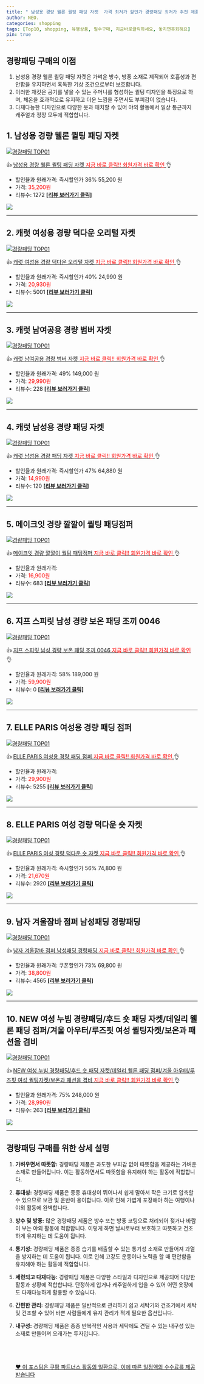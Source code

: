 ```yaml
---
title: " 남성용 경량 웰론 퀼팅 패딩 자켓  가격 최저가 할인가 경량패딩 최저가 추천 제품 비교"
author: NEO.
categories: shopping
tags: [Top10, shopping, 유행상품, 필수구매, 지금바로클릭하세요, 놓치면후회해요]
pin: true
---
```

## 경량패딩 구매의 이점
1. 남성용 경량 웰론 퀼팅 패딩 자켓은 가벼운 방수, 방풍 소재로 제작되어 호흡성과 편안함을 유지하면서 혹독한 기상 조건으로부터 보호합니다.
2. 이러한 재킷은 공기를 넣을 수 있는 주머니를 형성하는 퀼팅 디자인을 특징으로 하며, 체온을 효과적으로 유지하고 더운 느낌을 주면서도 부피감이 없습니다.
3. 다재다능한 디자인으로 다양한 옷과 매치할 수 있어 야외 활동에서 일상 통근까지 캐주얼과 정장 모두에 적합합니다.

   

## 1.  남성용 경량 웰론 퀼팅 패딩 자켓 

[![경량패딩 TOP01](https://thumbnail8.coupangcdn.com/thumbnails/remote/490x490ex/image/vendor_inventory/68ca/8a8bd4b0a429e0dffed63de7cb13704348598a8b484c95931d661ea8272f.jpg)](https://link.coupang.com/re/AFFSDP?lptag=AF3617701&subid=GithubCoopas&pageKey=7634511941&traceid=V0-153&itemId=20270012090&vendorItemId=87289714604)


👍 [ 남성용 경량 웰론 퀼팅 패딩 자켓  <font color=red> 지금 바로 클릭!! 회원가격 바로 확인 </font> ](https://link.coupang.com/re/AFFSDP?lptag=AF3617701&subid=GithubCoopas&pageKey=7634511941&traceid=V0-153&itemId=20270012090&vendorItemId=87289714604) 👌 


- 할인율과 원래가격: 즉시할인가 36%  55,200   원
- 가격: <span style='color:red'>35,200원</span>
- 리뷰수: 1272  [**[리뷰 보러가기 클릭]**](https://link.coupang.com/re/AFFSDP?lptag=AF3617701&subid=GithubCoopas&pageKey=7634511941&traceid=V0-153&itemId=20270012090&vendorItemId=87289714604)

[![](/discount_price.png)](https://link.coupang.com/re/AFFSDP?lptag=AF3617701&subid=GithubCoopas&pageKey=7634511941&traceid=V0-153&itemId=20270012090&vendorItemId=87289714604)

---


   

## 2.  캐럿 여성용 경량 덕다운 오리털 자켓 

[![경량패딩 TOP01](https://thumbnail10.coupangcdn.com/thumbnails/remote/490x490ex/image/retail/images/7598188672585429-36834081-4dd5-4feb-88e1-dc0d79f81338.jpg)](https://link.coupang.com/re/AFFSDP?lptag=AF3617701&subid=GithubCoopas&pageKey=6059623179&traceid=V0-153&itemId=11136432287&vendorItemId=78414929918)


👍 [ 캐럿 여성용 경량 덕다운 오리털 자켓  <font color=red> 지금 바로 클릭!! 회원가격 바로 확인 </font> ](https://link.coupang.com/re/AFFSDP?lptag=AF3617701&subid=GithubCoopas&pageKey=6059623179&traceid=V0-153&itemId=11136432287&vendorItemId=78414929918) 👌 


- 할인율과 원래가격: 즉시할인가 40%  24,990   원
- 가격: <span style='color:red'>20,930원</span>
- 리뷰수: 5001  [**[리뷰 보러가기 클릭]**](https://link.coupang.com/re/AFFSDP?lptag=AF3617701&subid=GithubCoopas&pageKey=6059623179&traceid=V0-153&itemId=11136432287&vendorItemId=78414929918)

[![](/discount_price.png)](https://link.coupang.com/re/AFFSDP?lptag=AF3617701&subid=GithubCoopas&pageKey=6059623179&traceid=V0-153&itemId=11136432287&vendorItemId=78414929918)

---


   

## 3.  캐럿 남여공용 경량 범버 자켓 

[![경량패딩 TOP01](https://thumbnail8.coupangcdn.com/thumbnails/remote/490x490ex/image/retail/images/2216017694578747-69c2e653-ccab-4632-bb47-b7b9403552af.jpg)](https://link.coupang.com/re/AFFSDP?lptag=AF3617701&subid=GithubCoopas&pageKey=2111546173&traceid=V0-153&itemId=3586762063&vendorItemId=71572557005)


👍 [ 캐럿 남여공용 경량 범버 자켓  <font color=red> 지금 바로 클릭!! 회원가격 바로 확인 </font> ](https://link.coupang.com/re/AFFSDP?lptag=AF3617701&subid=GithubCoopas&pageKey=2111546173&traceid=V0-153&itemId=3586762063&vendorItemId=71572557005) 👌 


- 할인율과 원래가격: 49%  149,000   원
- 가격: <span style='color:red'>29,990원</span>
- 리뷰수: 228  [**[리뷰 보러가기 클릭]**](https://link.coupang.com/re/AFFSDP?lptag=AF3617701&subid=GithubCoopas&pageKey=2111546173&traceid=V0-153&itemId=3586762063&vendorItemId=71572557005)

[![](/discount_price.png)](https://link.coupang.com/re/AFFSDP?lptag=AF3617701&subid=GithubCoopas&pageKey=2111546173&traceid=V0-153&itemId=3586762063&vendorItemId=71572557005)

---


   

## 4.  캐럿 남성용 경량 패딩 자켓 

[![경량패딩 TOP01](https://thumbnail9.coupangcdn.com/thumbnails/remote/490x490ex/image/retail/images/2220460223953644-bc8921c0-d40f-4097-b881-ca03ba194556.jpg)](https://link.coupang.com/re/AFFSDP?lptag=AF3617701&subid=GithubCoopas&pageKey=2111547303&traceid=V0-153&itemId=3586763453&vendorItemId=71572558508)


👍 [ 캐럿 남성용 경량 패딩 자켓  <font color=red> 지금 바로 클릭!! 회원가격 바로 확인 </font> ](https://link.coupang.com/re/AFFSDP?lptag=AF3617701&subid=GithubCoopas&pageKey=2111547303&traceid=V0-153&itemId=3586763453&vendorItemId=71572558508) 👌 


- 할인율과 원래가격: 즉시할인가 47%  64,880   원
- 가격: <span style='color:red'>14,990원</span>
- 리뷰수: 120  [**[리뷰 보러가기 클릭]**](https://link.coupang.com/re/AFFSDP?lptag=AF3617701&subid=GithubCoopas&pageKey=2111547303&traceid=V0-153&itemId=3586763453&vendorItemId=71572558508)

[![](/discount_price.png)](https://link.coupang.com/re/AFFSDP?lptag=AF3617701&subid=GithubCoopas&pageKey=2111547303&traceid=V0-153&itemId=3586763453&vendorItemId=71572558508)

---


   

## 5.  메이크잇 경량 깔깔이 퀄팅 패딩점퍼 

[![경량패딩 TOP01](https://thumbnail7.coupangcdn.com/thumbnails/remote/490x490ex/image/vendor_inventory/d299/ca002c529ecc8de5f53b34d1d8347f409b9a9264667d5ad78c3b14f7917e.jpg)](https://link.coupang.com/re/AFFSDP?lptag=AF3617701&subid=GithubCoopas&pageKey=6197576163&traceid=V0-153&itemId=12276020914&vendorItemId=87501550653)


👍 [ 메이크잇 경량 깔깔이 퀄팅 패딩점퍼  <font color=red> 지금 바로 클릭!! 회원가격 바로 확인 </font> ](https://link.coupang.com/re/AFFSDP?lptag=AF3617701&subid=GithubCoopas&pageKey=6197576163&traceid=V0-153&itemId=12276020914&vendorItemId=87501550653) 👌 


- 할인율과 원래가격: 
- 가격: <span style='color:red'>16,900원</span>
- 리뷰수: 683  [**[리뷰 보러가기 클릭]**](https://link.coupang.com/re/AFFSDP?lptag=AF3617701&subid=GithubCoopas&pageKey=6197576163&traceid=V0-153&itemId=12276020914&vendorItemId=87501550653)

[![](/discount_price.png)](https://link.coupang.com/re/AFFSDP?lptag=AF3617701&subid=GithubCoopas&pageKey=6197576163&traceid=V0-153&itemId=12276020914&vendorItemId=87501550653)

---


   

## 6.  지프 스피릿 남성 경량 보온 패딩 조끼 0046 

[![경량패딩 TOP01](https://thumbnail9.coupangcdn.com/thumbnails/remote/490x490ex/image/vendor_inventory/be60/a42b39c850f198e08838f8d0b896337947d9a6b31beef18fabaabafbb5c2.jpg)](https://link.coupang.com/re/AFFSDP?lptag=AF3617701&subid=GithubCoopas&pageKey=7798342489&traceid=V0-153&itemId=21244406654&vendorItemId=88276995568)


👍 [ 지프 스피릿 남성 경량 보온 패딩 조끼 0046  <font color=red> 지금 바로 클릭!! 회원가격 바로 확인 </font> ](https://link.coupang.com/re/AFFSDP?lptag=AF3617701&subid=GithubCoopas&pageKey=7798342489&traceid=V0-153&itemId=21244406654&vendorItemId=88276995568) 👌 


- 할인율과 원래가격: 58%  189,000   원
- 가격: <span style='color:red'>59,900원</span>
- 리뷰수: 0  [**[리뷰 보러가기 클릭]**](https://link.coupang.com/re/AFFSDP?lptag=AF3617701&subid=GithubCoopas&pageKey=7798342489&traceid=V0-153&itemId=21244406654&vendorItemId=88276995568)

[![](/discount_price.png)](https://link.coupang.com/re/AFFSDP?lptag=AF3617701&subid=GithubCoopas&pageKey=7798342489&traceid=V0-153&itemId=21244406654&vendorItemId=88276995568)

---


   

## 7.  ELLE PARIS 여성용 경량 패딩 점퍼 

[![경량패딩 TOP01](https://thumbnail6.coupangcdn.com/thumbnails/remote/490x490ex/image/retail/images/1379689148863377-a6b85835-0547-4cff-84c6-79da01a17aa5.jpg)](https://link.coupang.com/re/AFFSDP?lptag=AF3617701&subid=GithubCoopas&pageKey=7432580016&traceid=V0-153&itemId=19307405374&vendorItemId=86421731808)


👍 [ ELLE PARIS 여성용 경량 패딩 점퍼  <font color=red> 지금 바로 클릭!! 회원가격 바로 확인 </font> ](https://link.coupang.com/re/AFFSDP?lptag=AF3617701&subid=GithubCoopas&pageKey=7432580016&traceid=V0-153&itemId=19307405374&vendorItemId=86421731808) 👌 


- 할인율과 원래가격: 
- 가격: <span style='color:red'>29,900원</span>
- 리뷰수: 5255  [**[리뷰 보러가기 클릭]**](https://link.coupang.com/re/AFFSDP?lptag=AF3617701&subid=GithubCoopas&pageKey=7432580016&traceid=V0-153&itemId=19307405374&vendorItemId=86421731808)

[![](/discount_price.png)](https://link.coupang.com/re/AFFSDP?lptag=AF3617701&subid=GithubCoopas&pageKey=7432580016&traceid=V0-153&itemId=19307405374&vendorItemId=86421731808)

---


   

## 8.  ELLE PARIS 여성 경량 덕다운 숏 자켓 

[![경량패딩 TOP01](https://thumbnail7.coupangcdn.com/thumbnails/remote/490x490ex/image/retail/images/8485207648201602-26076caa-87f3-4729-86fa-7dad75c18e2f.jpg)](https://link.coupang.com/re/AFFSDP?lptag=AF3617701&subid=GithubCoopas&pageKey=6673869287&traceid=V0-153&itemId=15364398208&vendorItemId=82584581221)


👍 [ ELLE PARIS 여성 경량 덕다운 숏 자켓  <font color=red> 지금 바로 클릭!! 회원가격 바로 확인 </font> ](https://link.coupang.com/re/AFFSDP?lptag=AF3617701&subid=GithubCoopas&pageKey=6673869287&traceid=V0-153&itemId=15364398208&vendorItemId=82584581221) 👌 


- 할인율과 원래가격: 즉시할인가 56%  74,800   원
- 가격: <span style='color:red'>21,670원</span>
- 리뷰수: 2920  [**[리뷰 보러가기 클릭]**](https://link.coupang.com/re/AFFSDP?lptag=AF3617701&subid=GithubCoopas&pageKey=6673869287&traceid=V0-153&itemId=15364398208&vendorItemId=82584581221)

[![](/discount_price.png)](https://link.coupang.com/re/AFFSDP?lptag=AF3617701&subid=GithubCoopas&pageKey=6673869287&traceid=V0-153&itemId=15364398208&vendorItemId=82584581221)

---


   

## 9.  남자 겨울잠바 점퍼 남성패딩 경량패딩 

[![경량패딩 TOP01](https://thumbnail6.coupangcdn.com/thumbnails/remote/490x490ex/image/vendor_inventory/6139/80517b0ae32d89bcc17d202b6dfd2999a75e7baa00ee5632ffd175e0f872.jpg)](https://link.coupang.com/re/AFFSDP?lptag=AF3617701&subid=GithubCoopas&pageKey=7694068553&traceid=V0-153&itemId=20582543971&vendorItemId=87721934829)


👍 [ 남자 겨울잠바 점퍼 남성패딩 경량패딩  <font color=red> 지금 바로 클릭!! 회원가격 바로 확인 </font> ](https://link.coupang.com/re/AFFSDP?lptag=AF3617701&subid=GithubCoopas&pageKey=7694068553&traceid=V0-153&itemId=20582543971&vendorItemId=87721934829) 👌 


- 할인율과 원래가격: 쿠폰할인가 73%  69,800   원
- 가격: <span style='color:red'>38,800원</span>
- 리뷰수: 4565  [**[리뷰 보러가기 클릭]**](https://link.coupang.com/re/AFFSDP?lptag=AF3617701&subid=GithubCoopas&pageKey=7694068553&traceid=V0-153&itemId=20582543971&vendorItemId=87721934829)

[![](/discount_price.png)](https://link.coupang.com/re/AFFSDP?lptag=AF3617701&subid=GithubCoopas&pageKey=7694068553&traceid=V0-153&itemId=20582543971&vendorItemId=87721934829)

---


   

## 10.  NEW 여성 누빔 경량패딩/후드 숏 패딩 자켓/데일리 웰론 패딩 점퍼/겨울 아우터/루즈핏 여성 퀼팅자켓/보온과 패션을 겸비 

[![경량패딩 TOP01](https://thumbnail8.coupangcdn.com/thumbnails/remote/490x490ex/image/vendor_inventory/a2e5/591bdcbf5d84608f9cb6ad39b439dce1b3fbba7646c5ddd486c5b7334be9.jpg)](https://link.coupang.com/re/AFFSDP?lptag=AF3617701&subid=GithubCoopas&pageKey=7825721610&traceid=V0-153&itemId=21269815075&vendorItemId=88330074465)


👍 [ NEW 여성 누빔 경량패딩/후드 숏 패딩 자켓/데일리 웰론 패딩 점퍼/겨울 아우터/루즈핏 여성 퀼팅자켓/보온과 패션을 겸비  <font color=red> 지금 바로 클릭!! 회원가격 바로 확인 </font> ](https://link.coupang.com/re/AFFSDP?lptag=AF3617701&subid=GithubCoopas&pageKey=7825721610&traceid=V0-153&itemId=21269815075&vendorItemId=88330074465) 👌 


- 할인율과 원래가격: 75%  248,000   원
- 가격: <span style='color:red'>28,990원</span>
- 리뷰수: 263  [**[리뷰 보러가기 클릭]**](https://link.coupang.com/re/AFFSDP?lptag=AF3617701&subid=GithubCoopas&pageKey=7825721610&traceid=V0-153&itemId=21269815075&vendorItemId=88330074465)

[![](/discount_price.png)](https://link.coupang.com/re/AFFSDP?lptag=AF3617701&subid=GithubCoopas&pageKey=7825721610&traceid=V0-153&itemId=21269815075&vendorItemId=88330074465)

---
## 경량패딩 구매를 위한 상세 설명
1. **가벼우면서 따뜻함:** 경량패딩 제품은 과도한 부피감 없이 따뜻함을 제공하는 가벼운 소재로 만들어집니다. 이는 활동하면서도 따뜻함을 유지해야 하는 활동에 적합합니다.

2. **휴대성:** 경량패딩 제품은 종종 휴대성이 뛰어나서 쉽게 말아서 작은 크기로 압축할 수 있으므로 보관 및 운반이 용이합니다. 이로 인해 가볍게 포장해야 하는 여행이나 야외 활동에 완벽합니다.

3. **방수 및 방풍:** 많은 경량패딩 제품은 방수 또는 방풍 코팅으로 처리되어 젖거나 바람이 부는 야외 활동에 적합합니다. 이렇게 하면 날씨로부터 보호하고 따뜻하고 건조하게 유지하는 데 도움이 됩니다.

4. **통기성:** 경량패딩 제품은 종종 습기를 배출할 수 있는 통기성 소재로 만들어져 과열을 방지하는 데 도움이 됩니다. 이로 인해 고강도 운동이나 노력을 할 때 편안함을 유지해야 하는 활동에 적합합니다.

5. **세련되고 다재다능:** 경량패딩 제품은 다양한 스타일과 디자인으로 제공되어 다양한 활동과 상황에 적합합니다. 단정하게 입거나 캐주얼하게 입을 수 있어 어떤 옷장에도 다재다능하게 활용할 수 있습니다.

6. **간편한 관리:** 경량패딩 제품은 일반적으로 관리하기 쉽고 세탁기와 건조기에서 세탁 및 건조할 수 있어 바쁜 사람들에게 유지 관리가 적게 필요한 옵션입니다.

7. **내구성:** 경량패딩 제품은 종종 반복적인 사용과 세탁에도 견딜 수 있는 내구성 있는 소재로 만들어져 오래가는 투자입니다.<br><br><br><br><br> [ ❤  이 포스팅은 쿠팡 파트너스 활동의 일환으로, 이에 따른 일정액의 수수료를 제공받습니다](https://link.coupang.com/a/bcEFyh)